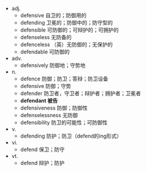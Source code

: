 - adj.
	- defensive 自卫的；防御用的
	- defending 卫冕的；防御中的；防守型的
	- defensible 可防御的；可辩护的；可拥护的
	- defenseless 无防备的
	- defenceless （英）无防御的；无保护的
	- defendable 可防御的
- adv.
	- defensively 防御地；守势地
- n.
	- defence 防御；防卫；答辩；防卫设备
	- defensive 防御；守势
	- defender 防卫者，守卫者；辩护者；拥护者；卫冕者
	- **defendant 被告**
	- defensiveness 防御；防御性
	- defenselessness 无防御
	- defensibility 防卫的可能性；可防御性
- v.
	- defending 防护；防卫（defend的ing形式）
- vi.
	- defend 保卫；防守
- vt.
	- defend 辩护；防护